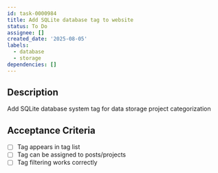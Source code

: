 ```yaml
---
id: task-0000984
title: Add SQLite database tag to website
status: To Do
assignee: []
created_date: '2025-08-05'
labels:
  - database
  - storage
dependencies: []
---
```


## Description

Add SQLite database system tag for data storage project categorization

## Acceptance Criteria

- [ ] Tag appears in tag list
- [ ] Tag can be assigned to posts/projects
- [ ] Tag filtering works correctly

